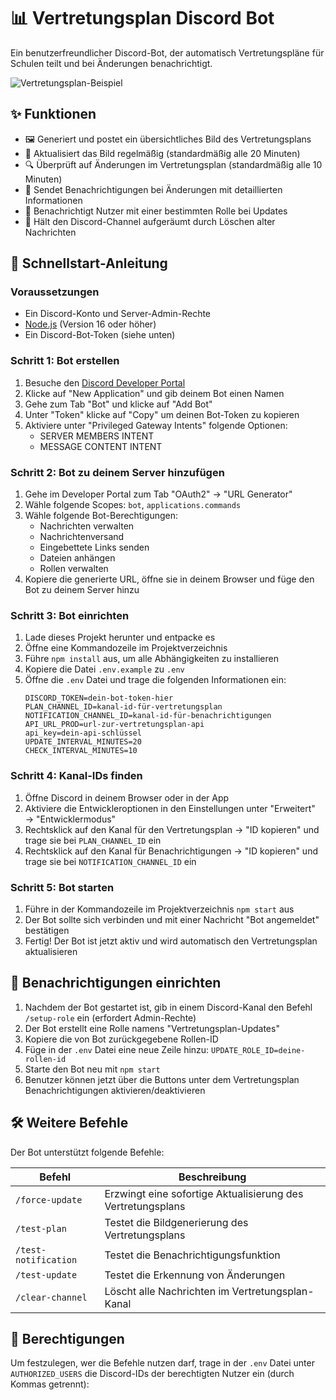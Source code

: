 # 📊 Vertretungsplan Discord Bot

Ein benutzerfreundlicher Discord-Bot, der automatisch Vertretungspläne für Schulen teilt und bei Änderungen benachrichtigt.

![Vertretungsplan-Beispiel](https://raw.githubusercontent.com/tobih/vertretungsplan-bot/main/docs/preview.png)

## ✨ Funktionen

- 🖼️ Generiert und postet ein übersichtliches Bild des Vertretungsplans
- 🔄 Aktualisiert das Bild regelmäßig (standardmäßig alle 20 Minuten)
- 🔍 Überprüft auf Änderungen im Vertretungsplan (standardmäßig alle 10 Minuten)
- 📢 Sendet Benachrichtigungen bei Änderungen mit detaillierten Informationen
- 🔔 Benachrichtigt Nutzer mit einer bestimmten Rolle bei Updates
- 🧹 Hält den Discord-Channel aufgeräumt durch Löschen alter Nachrichten

## 🚀 Schnellstart-Anleitung

### Voraussetzungen

- Ein Discord-Konto und Server-Admin-Rechte
- [Node.js](https://nodejs.org/) (Version 16 oder höher)
- Ein Discord-Bot-Token (siehe unten)

### Schritt 1: Bot erstellen

1. Besuche den [Discord Developer Portal](https://discord.com/developers/applications)
2. Klicke auf "New Application" und gib deinem Bot einen Namen
3. Gehe zum Tab "Bot" und klicke auf "Add Bot"
4. Unter "Token" klicke auf "Copy" um deinen Bot-Token zu kopieren
5. Aktiviere unter "Privileged Gateway Intents" folgende Optionen:
   - SERVER MEMBERS INTENT
   - MESSAGE CONTENT INTENT

### Schritt 2: Bot zu deinem Server hinzufügen

1. Gehe im Developer Portal zum Tab "OAuth2" → "URL Generator"
2. Wähle folgende Scopes: `bot`, `applications.commands`
3. Wähle folgende Bot-Berechtigungen:
   - Nachrichten verwalten
   - Nachrichtenversand
   - Eingebettete Links senden
   - Dateien anhängen
   - Rollen verwalten
4. Kopiere die generierte URL, öffne sie in deinem Browser und füge den Bot zu deinem Server hinzu

### Schritt 3: Bot einrichten

1. Lade dieses Projekt herunter und entpacke es
2. Öffne eine Kommandozeile im Projektverzeichnis
3. Führe `npm install` aus, um alle Abhängigkeiten zu installieren
4. Kopiere die Datei `.env.example` zu `.env`
5. Öffne die `.env` Datei und trage die folgenden Informationen ein:
   ```
   DISCORD_TOKEN=dein-bot-token-hier
   PLAN_CHANNEL_ID=kanal-id-für-vertretungsplan
   NOTIFICATION_CHANNEL_ID=kanal-id-für-benachrichtigungen
   API_URL_PROD=url-zur-vertretungsplan-api
   api_key=dein-api-schlüssel
   UPDATE_INTERVAL_MINUTES=20
   CHECK_INTERVAL_MINUTES=10
   ```

### Schritt 4: Kanal-IDs finden

1. Öffne Discord in deinem Browser oder in der App
2. Aktiviere die Entwickleroptionen in den Einstellungen unter "Erweitert" → "Entwicklermodus"
3. Rechtsklick auf den Kanal für den Vertretungsplan → "ID kopieren" und trage sie bei `PLAN_CHANNEL_ID` ein
4. Rechtsklick auf den Kanal für Benachrichtigungen → "ID kopieren" und trage sie bei `NOTIFICATION_CHANNEL_ID` ein

### Schritt 5: Bot starten

1. Führe in der Kommandozeile im Projektverzeichnis `npm start` aus
2. Der Bot sollte sich verbinden und mit einer Nachricht "Bot angemeldet" bestätigen
3. Fertig! Der Bot ist jetzt aktiv und wird automatisch den Vertretungsplan aktualisieren

## 🔔 Benachrichtigungen einrichten

1. Nachdem der Bot gestartet ist, gib in einem Discord-Kanal den Befehl `/setup-role` ein (erfordert Admin-Rechte)
2. Der Bot erstellt eine Rolle namens "Vertretungsplan-Updates"
3. Kopiere die von Bot zurückgegebene Rollen-ID
4. Füge in der `.env` Datei eine neue Zeile hinzu: `UPDATE_ROLE_ID=deine-rollen-id`
5. Starte den Bot neu mit `npm start`
6. Benutzer können jetzt über die Buttons unter dem Vertretungsplan Benachrichtigungen aktivieren/deaktivieren

## 🛠️ Weitere Befehle

Der Bot unterstützt folgende Befehle:

| Befehl | Beschreibung |
|--------|--------------|
| `/force-update` | Erzwingt eine sofortige Aktualisierung des Vertretungsplans |
| `/test-plan` | Testet die Bildgenerierung des Vertretungsplans |
| `/test-notification` | Testet die Benachrichtigungsfunktion |
| `/test-update` | Testet die Erkennung von Änderungen |
| `/clear-channel` | Löscht alle Nachrichten im Vertretungsplan-Kanal |

## 🔐 Berechtigungen

Um festzulegen, wer die Befehle nutzen darf, trage in der `.env` Datei unter `AUTHORIZED_USERS` die Discord-IDs der berechtigten Nutzer ein (durch Kommas getrennt):
